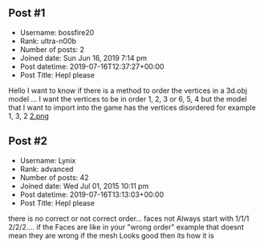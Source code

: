 ## Post #1
- Username: bossfire20
- Rank: ultra-n00b
- Number of posts: 2
- Joined date: Sun Jun 16, 2019 7:14 pm
- Post datetime: 2019-07-16T12:37:27+00:00
- Post Title: Hepl please

Hello I want to know if there is a method to order the vertices in a 3d.obj model ... I want the vertices to be in order 1, 2, 3 or 6, 5, 4 but the model that I want to import into the game has the vertices disordered for example 1, 3, 2
[2.png](https://xentaxbackup.github.io/file/16485_2.png)
## Post #2
- Username: Lynix
- Rank: advanced
- Number of posts: 42
- Joined date: Wed Jul 01, 2015 10:11 pm
- Post datetime: 2019-07-16T13:13:03+00:00
- Post Title: Hepl please

there is no correct or not correct order… faces not Always start with 1/1/1 2/2/2....
if the Faces are like in your "wrong order" example that doesnt mean they are wrong
if the mesh Looks good then its how it is
